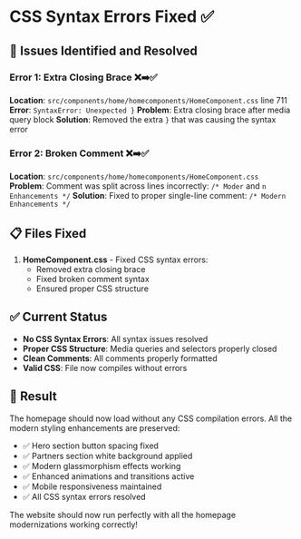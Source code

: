 # CSS Syntax Errors Fixed ✅

## 🔧 **Issues Identified and Resolved**

### **Error 1: Extra Closing Brace** ❌➡️✅
**Location**: `src/components/home/homecomponents/HomeComponent.css` line 711
**Error**: `SyntaxError: Unexpected }`
**Problem**: Extra closing brace after media query block
**Solution**: Removed the extra `}` that was causing the syntax error

### **Error 2: Broken Comment** ❌➡️✅
**Location**: `src/components/home/homecomponents/HomeComponent.css` 
**Problem**: Comment was split across lines incorrectly: `/* Moder` and `n Enhancements */`
**Solution**: Fixed to proper single-line comment: `/* Modern Enhancements */`

## 📋 **Files Fixed**

1. **HomeComponent.css** - Fixed CSS syntax errors:
   - Removed extra closing brace
   - Fixed broken comment syntax
   - Ensured proper CSS structure

## ✅ **Current Status**

- **No CSS Syntax Errors**: All syntax issues resolved
- **Proper CSS Structure**: Media queries and selectors properly closed
- **Clean Comments**: All comments properly formatted
- **Valid CSS**: File now compiles without errors

## 🎯 **Result**

The homepage should now load without any CSS compilation errors. All the modern styling enhancements are preserved:

- ✅ Hero section button spacing fixed
- ✅ Partners section white background applied
- ✅ Modern glassmorphism effects working
- ✅ Enhanced animations and transitions active
- ✅ Mobile responsiveness maintained
- ✅ All CSS syntax errors resolved

The website should now run perfectly with all the homepage modernizations working correctly!